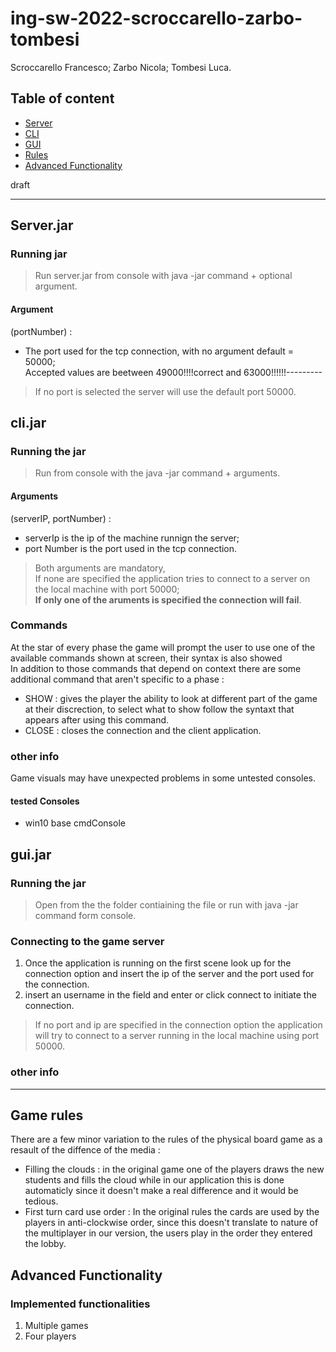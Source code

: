 # ing-sw-2022-scroccarello-zarbo-tombesi

Scroccarello Francesco; Zarbo Nicola; Tombesi Luca.



## Table of content

- [Server](#serverjar )
- [CLI](#clijar )
- [GUI](#guijar )
- [Rules](#game-rules )
- [Advanced Functionality](#advanced-functionality)

draft

----------------

## Server.jar 
### Running jar

>Run server.jar from console with java -jar command + optional argument.

#### Argument
(portNumber) : 
* The port used for the tcp connection, with no argument default = 50000;  
Accepted values are beetween 49000!!!!correct and 63000!!!!!!---------
>If no port is selected the server will use the default port 50000.



## cli.jar 

### Running the jar
>Run from console with the java -jar command + arguments.

#### Arguments

(serverIP, portNumber) :
* serverIp is the ip of the machine runnign the server;
* port Number is the port used in the tcp connection.
> Both arguments are mandatory,   
If none are specified the application tries to connect to a server on the local machine with port 50000;  
**If only one of the aruments is specified the connection will fail**.

### Commands
At the star of every phase the game will prompt the user to use one of the available commands shown at screen, their syntax is also showed  
In addition to those commands that depend on context there are some additional command that aren't specific to a phase :

* SHOW : gives the player the ability to look at different part of the game at their discrection, to select what to show follow the syntaxt that appears after using this command.
* CLOSE : closes the connection and the client application.

### other info
Game visuals may have unexpected problems in some untested consoles.

#### tested Consoles
* win10 base cmdConsole



## gui.jar
### Running the jar
>Open from the the folder contiaining the file or run with java -jar command form console.

### Connecting to the game server

1. Once the application is running on the first scene look up for the connection option and insert the ip of the server and the port used for the connection. 
2. insert an username in the field and enter or click connect to initiate the connection.  

> If no port and ip are specified in the connection option the application will try to connect to a server running in the local machine using port 50000.
### other info
  
  

--------------------
## Game rules

There are a few minor variation to the rules of the physical board game as a resault of the diffence of the media :

* Filling the clouds : in the original game one of the players draws the new students and fills the cloud while in our application this is done automaticly since it doesn't make a real difference and it would be tedious.
* First turn card use order : In the original rules the cards are used by the players in anti-clockwise order, since this doesn't translate to nature of the multiplayer in our version, the users play in the order they entered the lobby.

## Advanced Functionality

### Implemented functionalities

1. Multiple games
2. Four players 
